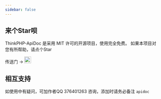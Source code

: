 ```yaml
---
sidebar: false
---
```


## 来个Star呗

ThinkPHP-ApiDoc 是采用 MIT 许可的开源项目，使用完全免费。 如果本项目对您有所帮助，请点个Star

传送门 ->
<a href="https://github.com/HGthecode/thinkphp-apidoc" target="_blank">
  <img
    height="22"
    :src="
      'https://img.shields.io/github/stars/HGthecode/thinkphp-apidoc?style=social'
    "
    class="attachment-full size-full"
    alt="Star me on GitHub"
    data-recalc-dims="1"
  />
</a>


## 相互支持
   如使用中有疑问，可加作者QQ 376401263 咨询，添加时请务必备注 `apidoc` 


